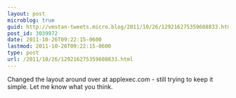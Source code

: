 ```yaml
---
layout: post
microblog: true
guid: http://vmstan-tweets.micro.blog/2011/10/26/129216275359608833.html
post_id: 3039972
date: 2011-10-26T09:22:15-0600
lastmod: 2011-10-26T09:22:15-0600
type: post
url: /2011/10/26/129216275359608833.html
---
```

Changed the layout around over at applexec.com - still trying to keep it simple. Let me know what you think.
